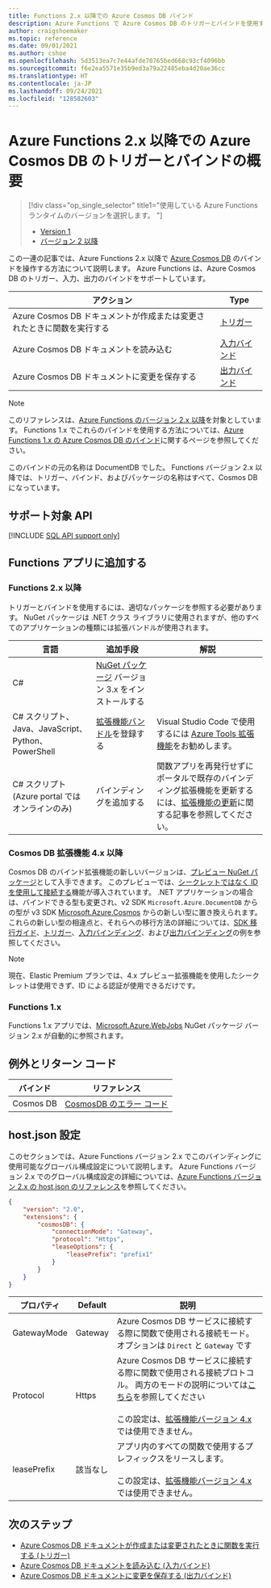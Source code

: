 ```yaml
---
title: Functions 2.x 以降での Azure Cosmos DB バインド
description: Azure Functions で Azure Cosmos DB のトリガーとバインドを使用する方法について説明します。
author: craigshoemaker
ms.topic: reference
ms.date: 09/01/2021
ms.author: cshoe
ms.openlocfilehash: 5d3513ea7c7e44afde70765bed668c93cf4096bb
ms.sourcegitcommit: f6e2ea5571e35b9ed3a79a22485eba4d20ae36cc
ms.translationtype: HT
ms.contentlocale: ja-JP
ms.lasthandoff: 09/24/2021
ms.locfileid: "128582603"
---
```

# <a name="azure-cosmos-db-trigger-and-bindings-for-azure-functions-2x-and-higher-overview"></a>Azure Functions 2.x 以降での Azure Cosmos DB のトリガーとバインドの概要

> [!div class="op_single_selector" title1="使用している Azure Functions ランタイムのバージョンを選択します。 "]
> * [Version 1](functions-bindings-cosmosdb.md)
> * [バージョン 2 以降](functions-bindings-cosmosdb-v2.md)

この一連の記事では、Azure Functions 2.x 以降で [Azure Cosmos DB](../cosmos-db/serverless-computing-database.md) のバインドを操作する方法について説明します。 Azure Functions は、Azure Cosmos DB のトリガー、入力、出力のバインドをサポートしています。

| アクション | Type |
|---------|---------|
| Azure Cosmos DB ドキュメントが作成または変更されたときに関数を実行する | [トリガー](./functions-bindings-cosmosdb-v2-trigger.md) |
| Azure Cosmos DB ドキュメントを読み込む | [入力バインド](./functions-bindings-cosmosdb-v2-input.md) |
| Azure Cosmos DB ドキュメントに変更を保存する  |[出力バインド](./functions-bindings-cosmosdb-v2-output.md) |

> [!NOTE]
> このリファレンスは、[Azure Functions のバージョン 2.x 以降](functions-versions.md)を対象としています。  Functions 1.x でこれらのバインドを使用する方法については、[Azure Functions 1.x の Azure Cosmos DB のバインド](functions-bindings-cosmosdb.md)に関するページを参照してください。
>
> このバインドの元の名称は DocumentDB でした。 Functions バージョン 2.x 以降では、トリガー、バインド、およびパッケージの名称はすべて、Cosmos DB になっています。

## <a name="supported-apis"></a>サポート対象 API

[!INCLUDE [SQL API support only](../../includes/functions-cosmosdb-sqlapi-note.md)]

## <a name="add-to-your-functions-app"></a>Functions アプリに追加する

### <a name="functions-2x-and-higher"></a>Functions 2.x 以降

トリガーとバインドを使用するには、適切なパッケージを参照する必要があります。 NuGet パッケージは .NET クラス ライブラリに使用されますが、他のすべてのアプリケーションの種類には拡張バンドルが使用されます。

| 言語                                        | 追加手段                                   | 解説 
|-------------------------------------------------|---------------------------------------------|-------------|
| C#                                              | [NuGet パッケージ] バージョン 3.x をインストールする | |
| C# スクリプト、Java、JavaScript、Python、PowerShell | [拡張機能バンドル]を登録する          | Visual Studio Code で使用するには [Azure Tools 拡張機能]をお勧めします。 |
| C# スクリプト (Azure portal ではオンラインのみ)         | バインディングを追加する                            | 関数アプリを再発行せずにポータルで既存のバインディング拡張機能を更新するには、[拡張機能の更新]に関する記事を参照してください。 |

[NuGet パッケージ]: https://www.nuget.org/packages/Microsoft.Azure.WebJobs.Extensions.CosmosDB
[core tools]: ./functions-run-local.md
[拡張機能バンドル]: ./functions-bindings-register.md#extension-bundles
[拡張機能の更新]: ./functions-bindings-register.md
[Azure Tools 拡張機能]: https://marketplace.visualstudio.com/items?itemName=ms-vscode.vscode-node-azure-pack

### <a name="cosmos-db-extension-4x-and-higher"></a>Cosmos DB 拡張機能 4.x 以降

Cosmos DB のバインド拡張機能の新しいバージョンは、[プレビュー NuGet パッケージ](https://www.nuget.org/packages/Microsoft.Azure.WebJobs.Extensions.CosmosDB/4.0.0-preview1)として入手できます。 このプレビューでは、[シークレットではなく ID を使用して接続する](./functions-reference.md#configure-an-identity-based-connection)機能が導入されています。 .NET アプリケーションの場合は、バインドできる型も変更され、v2 SDK `Microsoft.Azure.DocumentDB` からの型が v3 SDK [Microsoft.Azure.Cosmos](../cosmos-db/sql/sql-api-sdk-dotnet-standard.md) からの新しい型に置き換えられます。 これらの新しい型の相違点と、それらへの移行方法の詳細については、[SDK 移行ガイド](../cosmos-db/sql/migrate-dotnet-v3.md)、[トリガー](./functions-bindings-cosmosdb-v2-trigger.md)、[入力バインディング](./functions-bindings-cosmosdb-v2-input.md)、および[出力バインディング](./functions-bindings-cosmosdb-v2-output.md)の例を参照してください。

> [!NOTE]
> 現在、Elastic Premium プランでは、4.x プレビュー拡張機能を使用したシークレットは使用できず、ID による認証が使用できるだけです。 

### <a name="functions-1x"></a>Functions 1.x

Functions 1.x アプリでは、[Microsoft.Azure.WebJobs](https://www.nuget.org/packages/Microsoft.Azure.WebJobs) NuGet パッケージ バージョン 2.x が自動的に参照されます。

## <a name="exceptions-and-return-codes"></a>例外とリターン コード

| バインド | リファレンス |
|---|---|
| Cosmos DB | [CosmosDB のエラー コード](/rest/api/cosmos-db/http-status-codes-for-cosmosdb) |

<a name="host-json"></a>

## <a name="hostjson-settings"></a>host.json 設定

このセクションでは、Azure Functions バージョン 2.x でこのバインディングに使用可能なグローバル構成設定について説明します。 Azure Functions バージョン 2.x でのグローバル構成設定の詳細については、[Azure Functions バージョン 2.x の host.json のリファレンス](functions-host-json.md)を参照してください。

```json
{
    "version": "2.0",
    "extensions": {
        "cosmosDB": {
            "connectionMode": "Gateway",
            "protocol": "Https",
            "leaseOptions": {
                "leasePrefix": "prefix1"
            }
        }
    }
}
```

|プロパティ  |Default |説明 |
|----------|--------|------------|
|GatewayMode|Gateway|Azure Cosmos DB サービスに接続する際に関数で使用される接続モード。 オプションは `Direct` と `Gateway` です|
|Protocol|Https|Azure Cosmos DB サービスに接続する際に関数で使用される接続プロトコル。 両方のモードの説明については[こちら](../cosmos-db/performance-tips.md#networking)を参照してください <br><br> この設定は、[拡張機能バージョン 4.x](#cosmos-db-extension-4x-and-higher) では使用できません。 |
|leasePrefix|該当なし|アプリ内のすべての関数で使用するプレフィックスをリースします。 <br><br> この設定は、[拡張機能バージョン 4.x](#cosmos-db-extension-4x-and-higher) では使用できません。|

## <a name="next-steps"></a>次のステップ

- [Azure Cosmos DB ドキュメントが作成または変更されたときに関数を実行する (トリガー)](./functions-bindings-cosmosdb-v2-trigger.md)
- [Azure Cosmos DB ドキュメントを読み込む (入力バインド)](./functions-bindings-cosmosdb-v2-input.md)
- [Azure Cosmos DB ドキュメントに変更を保存する (出力バインド)](./functions-bindings-cosmosdb-v2-output.md)